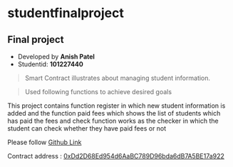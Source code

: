 # studentfinalproject
## Final project
- Developed by **Anish Patel**
- Studentid: **101227440**

> Smart Contract illustrates about managing student information.

> Used following functions to achieve desired goals

This project contains function register in which new student information is added and the function paid fees  which shows the list of students which has paid the fees and check function works as the checker in which the student can check whether they have paid fees or not


Please follow [Github Link](https://github.com/apatel99/studentfinalproject.git)

Contract address : [0xDd2D68Ed954d6AaBC789D96bda6dB7A5BE17a922](https://ropsten.etherscan.io/address/0xdd2d68ed954d6aabc789d96bda6db7a5be17a922)
